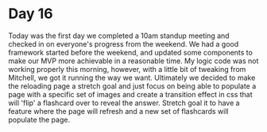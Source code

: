 # Day 16

Today was the first day we completed a 10am standup meeting and checked in on everyone's progress from the weekend. We had a good framework started before the weekend, and updated some components to make our MVP more achievable in a reasonable time. My logic code was not working properly this morning, however, with a little bit of tweaking from Mitchell, we got it running the way we want. Ultimately we decided to make the reloading page a stretch goal and just focus on being able to populate a page with a specific set of images and create a transition effect in css that will 'flip' a flashcard over to reveal the answer. Stretch goal it to have a feature where the page will refresh and a new set of flashcards will populate the page.
